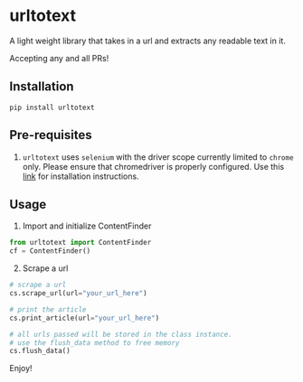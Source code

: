 # urltotext
 A light weight library that takes in a url and extracts any readable text in it.

 Accepting any and all PRs!

## Installation

```
pip install urltotext
```

## Pre-requisites

1. `urltotext` uses `selenium` with the driver scope currently limited to `chrome` only. Please ensure that chromedriver is properly configured. Use this [link](https://www.swtestacademy.com/install-chrome-driver-on-mac/) for installation instructions.

## Usage

1. Import and initialize ContentFinder

```python
from urltotext import ContentFinder
cf = ContentFinder()
```

2. Scrape a url

```python
# scrape a url
cs.scrape_url(url="your_url_here")

# print the article
cs.print_article(url="your_url_here")

# all urls passed will be stored in the class instance.
# use the flush_data method to free memory
cs.flush_data()
```

Enjoy!
